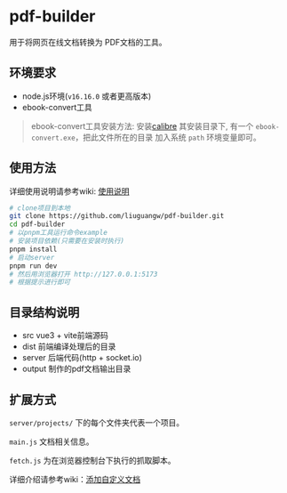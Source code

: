 

# pdf-builder

用于将网页在线文档转换为 PDF文档的工具。

## 环境要求

- node.js环境(`v16.16.0` 或者更高版本)
- ebook-convert工具

> ebook-convert工具安装方法:
> 安装[calibre](https://www.calibre-ebook.com/download) 其安装目录下, 有一个 `ebook-convert.exe`，把此文件所在的目录
> 加入系统 `path` 环境变量即可。

## 使用方法

详细使用说明请参考wiki: [使用说明](https://github.com/liuguangw/pdf-builder/wiki/usage#使用说明)

```bash
# clone项目到本地
git clone https://github.com/liuguangw/pdf-builder.git
cd pdf-builder
# 以pnpm工具运行命令example
# 安装项目依赖(只需要在安装时执行)
pnpm install
# 启动server
pnpm run dev
# 然后用浏览器打开 http://127.0.0.1:5173
# 根据提示进行即可
```

## 目录结构说明

- src  vue3 + vite前端源码
- dist 前端编译处理后的目录
- server 后端代码(http + socket.io)
- output 制作的pdf文档输出目录

## 扩展方式

`server/projects/` 下的每个文件夹代表一个项目。

`main.js` 文档相关信息。

`fetch.js` 为在浏览器控制台下执行的抓取脚本。

详细介绍请参考wiki：[添加自定义文档](https://github.com/liuguangw/pdf-builder/wiki/add_book#添加自定义文档)

